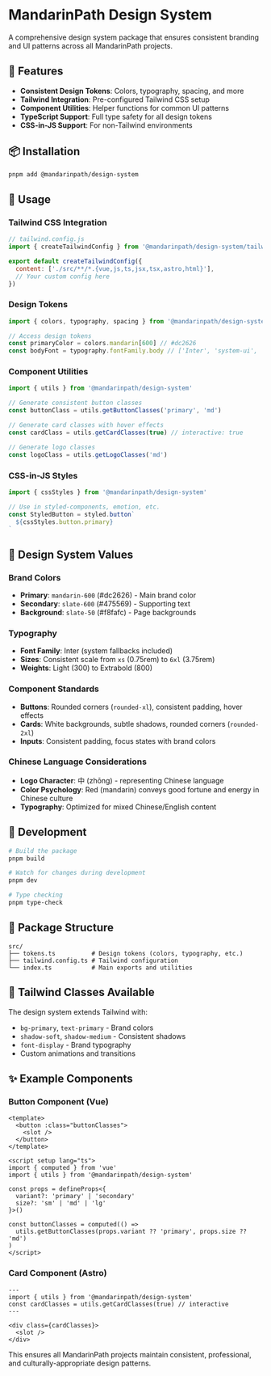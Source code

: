 # MandarinPath Design System

A comprehensive design system package that ensures consistent branding and UI patterns across all MandarinPath projects.

## 🎨 Features

- **Consistent Design Tokens**: Colors, typography, spacing, and more
- **Tailwind Integration**: Pre-configured Tailwind CSS setup
- **Component Utilities**: Helper functions for common UI patterns
- **TypeScript Support**: Full type safety for all design tokens
- **CSS-in-JS Support**: For non-Tailwind environments

## 📦 Installation

```bash
pnpm add @mandarinpath/design-system
```

## 🚀 Usage

### Tailwind CSS Integration

```javascript
// tailwind.config.js
import { createTailwindConfig } from '@mandarinpath/design-system/tailwind'

export default createTailwindConfig({
  content: ['./src/**/*.{vue,js,ts,jsx,tsx,astro,html}'],
  // Your custom config here
})
```

### Design Tokens

```typescript
import { colors, typography, spacing } from '@mandarinpath/design-system/tokens'

// Access design tokens
const primaryColor = colors.mandarin[600] // #dc2626
const bodyFont = typography.fontFamily.body // ['Inter', 'system-ui', 'sans-serif']
```

### Component Utilities

```typescript
import { utils } from '@mandarinpath/design-system'

// Generate consistent button classes
const buttonClass = utils.getButtonClasses('primary', 'md')

// Generate card classes with hover effects
const cardClass = utils.getCardClasses(true) // interactive: true

// Generate logo classes
const logoClass = utils.getLogoClasses('md')
```

### CSS-in-JS Styles

```typescript
import { cssStyles } from '@mandarinpath/design-system'

// Use in styled-components, emotion, etc.
const StyledButton = styled.button`
  ${cssStyles.button.primary}
`
```

## 🎯 Design System Values

### Brand Colors

- **Primary**: `mandarin-600` (#dc2626) - Main brand color
- **Secondary**: `slate-600` (#475569) - Supporting text
- **Background**: `slate-50` (#f8fafc) - Page backgrounds

### Typography

- **Font Family**: Inter (system fallbacks included)
- **Sizes**: Consistent scale from `xs` (0.75rem) to `6xl` (3.75rem)
- **Weights**: Light (300) to Extrabold (800)

### Component Standards

- **Buttons**: Rounded corners (`rounded-xl`), consistent padding, hover effects
- **Cards**: White backgrounds, subtle shadows, rounded corners (`rounded-2xl`)
- **Inputs**: Consistent padding, focus states with brand colors

### Chinese Language Considerations

- **Logo Character**: 中 (zhōng) - representing Chinese language
- **Color Psychology**: Red (mandarin) conveys good fortune and energy in Chinese culture
- **Typography**: Optimized for mixed Chinese/English content

## 🔧 Development

```bash
# Build the package
pnpm build

# Watch for changes during development
pnpm dev

# Type checking
pnpm type-check
```

## 📁 Package Structure

```
src/
├── tokens.ts          # Design tokens (colors, typography, etc.)
├── tailwind.config.ts # Tailwind configuration
└── index.ts           # Main exports and utilities
```

## 🎨 Tailwind Classes Available

The design system extends Tailwind with:

- `bg-primary`, `text-primary` - Brand colors
- `shadow-soft`, `shadow-medium` - Consistent shadows  
- `font-display` - Brand typography
- Custom animations and transitions

## ✨ Example Components

### Button Component (Vue)

```vue
<template>
  <button :class="buttonClasses">
    <slot />
  </button>
</template>

<script setup lang="ts">
import { computed } from 'vue'
import { utils } from '@mandarinpath/design-system'

const props = defineProps<{
  variant?: 'primary' | 'secondary'
  size?: 'sm' | 'md' | 'lg'
}>()

const buttonClasses = computed(() => 
  utils.getButtonClasses(props.variant ?? 'primary', props.size ?? 'md')
)
</script>
```

### Card Component (Astro)

```astro
---
import { utils } from '@mandarinpath/design-system'
const cardClasses = utils.getCardClasses(true) // interactive
---

<div class={cardClasses}>
  <slot />
</div>
```

This ensures all MandarinPath projects maintain consistent, professional, and culturally-appropriate design patterns.